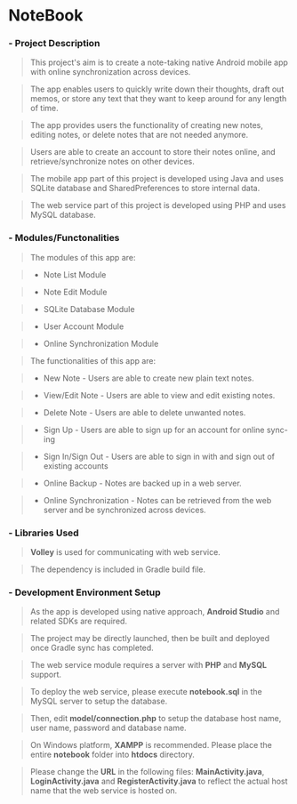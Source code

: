 # NoteBook

### - **Project Description**

> This project's aim is to create a note-taking native Android mobile app with online synchronization across devices.

> The app enables users to quickly write down their thoughts, draft out memos, or store any text that they want to keep around for any length of time. 

> The app provides users the functionality of creating new notes, editing notes, or delete notes that are not needed anymore.

> Users are able to create an account to store their notes online, and retrieve/synchronize notes on other devices. 

> The mobile app part of this project is developed using Java and uses SQLite database and SharedPreferences to store internal data.

> The web service part of this project is developed using PHP and uses MySQL database.

### - **Modules/Functonalities**

> The modules of this app are:

> - Note List Module

> - Note Edit Module

> - SQLite Database Module

> - User Account Module

> - Online Synchronization Module

> The functionalities of this app are: 

> - New Note - Users are able to create new plain text notes.

> - View/Edit Note - Users are able to view and edit existing notes.

> - Delete Note - Users are able to delete unwanted notes.

> - Sign Up - Users are able to sign up for an account for online sync-ing

> - Sign In/Sign Out - Users are able to sign in with and sign out of existing accounts

> - Online Backup - Notes are backed up in a web server.

> - Online Synchronization - Notes can be retrieved from the web server and be synchronized across devices.

### - **Libraries Used**

> **Volley** is used for communicating with web service. 

> The dependency is included in Gradle build file.

### - **Development Environment Setup**

> As the app is developed using native approach, **Android Studio** and related SDKs are required.

> The project may be directly launched, then be built and deployed once Gradle sync has completed.

> The web service module requires a server with **PHP** and **MySQL** support.

> To deploy the web service, please execute **notebook.sql** in the MySQL server to setup the database.

> Then, edit **model/connection.php** to setup the database host name, user name, password and database name.

> On Windows platform, **XAMPP** is recommended. Please place the entire **notebook** folder into **htdocs** directory.

> Please change the **URL** in the following files: **MainActivity.java**, **LoginActivity.java** and **RegisterActivity.java** to reflect the actual host name that the web service is hosted on.

